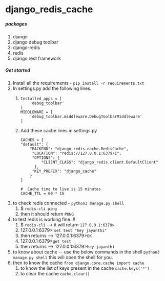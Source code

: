 # django_redis_cache


##### packages

1. django
2. django debug toolbar
3. django-redis
4. redis
5. django rest framework

##### Get started

1. Install all the requirements - `pip install -r requirements.txt`
2. In settings.py add the following lines.
    1. ```
       Installed_apps = [
           'debug_toolbar'
       ]
       MIDDLEWARE = [
           'debug_toolbar.middleware.DebugToolbarMiddleware'
       ]
       ```
    2. Add these cache lines in settings.py
       ``` 
       CACHES = {
       "default": {
           "BACKEND": "django_redis.cache.RedisCache",
            "LOCATION": "redis://127.0.0.1:6379/1",
            "OPTIONS": {
                "CLIENT_CLASS": "django_redis.client.DefaultClient"
             },
            "KEY_PREFIX": "django_cache"
           }
       }
       
       #  Cache time to live is 15 minutes
       CACHE_TTL = 60 * 15
       ```
3. to check redis connected - `python3 manage.py shell`
   1. $ `redis-cli ping`
   2. then it should return `PONG`
4. to test redis is working fine..!!
    1. $ `redis-cli` --> it will return `127.0.0.1:6379>`
    2. 127.0.0.1:6379> `set test "hey jayanthi"`
    3.  then returns --> 127.0.0.1:6379>`OK`
    4. 127.0.0.1:6379>`get test`
    5.  then returns --> 127.0.0.1:6379>`hey jayanthi`
5. to know about cache -- use the below commands in the shell
   `python3 manage.py shell` this will open the shell for you.
6. then to know the cache `from django.core.cache import cache`
    1. to know the list of keys present in the cache `cache.keys('*')`
    2. to clear the cache `cache.clear()`
